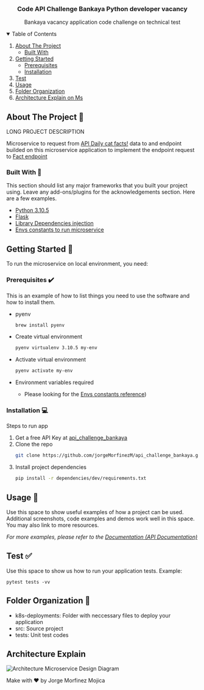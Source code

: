 
<!-- PROJECT LOGO -->
<br />
<p align="center">
  <h3 align="center">Code API Challenge Bankaya Python developer vacancy
  </h3>

  <p align="center">
    Bankaya vacancy application code challenge on technical test
  </p>
</p>


<!-- TABLE OF CONTENTS -->
<details open="open">
  <summary>Table of Contents</summary>
  <ol>
    <li>
      <a href="#about-the-project">About The Project</a>
      <ul>
        <li><a href="#built-with">Built With</a></li>
      </ul>
    </li>
    <li>
      <a href="#getting-started">Getting Started</a>
      <ul>
        <li><a href="#prerequisites">Prerequisites</a></li>
        <li><a href="#installation">Installation</a></li>
      </ul>
    </li>
    <li><a href="#test">Test</a></li>
    <li><a href="#usage">Usage</a></li>
    <li><a href="#folder-organization">Folder Organization</a></li>
    <li><a href="#architecture-explain">Architecture Explain on Ms</a></li>
  </ol>
</details>

<!-- ABOUT THE PROJECT -->
## About The Project 🤔

LONG PROJECT DESCRIPTION

Microservice to request from [API Daily cat facts!](https://alexwohlbruck.github.io/cat-facts/docs/) 
data to and endpoint builded on this microservice application to implement the endpoint request to
[Fact endpoint](https://github.com/alexwohlbruck/cat-facts/blob/master/docs/endpoints/facts.md)
### Built With 🧰

This section should list any major frameworks that you built your project using. Leave any add-ons/plugins for the acknowledgements section. Here are a few examples.

* [Python 3.10.5](https://www.python.org/downloads/release/python-310/)
* [Flask](https://flask.palletsprojects.com/en/2.0.x/)
* [Library Dependencies injection](../dependencies/dev/requirements.txt) 
* [Envs constants to run microservice](../docs/install(env_file_constants))

<!-- GETTING STARTED -->
## Getting Started 🚀

To run the microservice on local environment, you need:

### Prerequisites ✔️

This is an example of how to list things you need to use the software and how to install them.

* pyenv

  ```sh
  brew install pyenv
  ```

* Create virtual environment

  ```sh
  pyenv virtualenv 3.10.5 my-env
  ```

* Activate virtual environment

  ```sh
  pyenv activate my-env
  ```

* Environment variables required
  - Please looking for the [Envs constants reference](../docs/install/README.md))

### Installation 💻

Steps to run app

1. Get a free API Key at [api_challenge_bankaya](https://github.com/jorgeMorfinezM/api_challenge_bankaya)
2. Clone the repo
   ```sh
   git clone https://github.com/jorgeMorfinezM/api_challenge_bankaya.git
   ```
3. Install project dependencies
   ```sh
   pip install -r dependencies/dev/requirements.txt
   ```



<!-- USAGE EXAMPLES -->
## Usage 🏃

Use this space to show useful examples of how a project can be used. Additional screenshots, code examples and demos work well in this space. You may also link to more resources.

_For more examples, please refer to the [Documentation (API Documentation)](../docs/api/cat_facts_openapi.yml)_

## Test ✅

Use this space to show us how to run your application tests. Example:

```
pytest tests -vv
```

<!-- FOLDER ORGANIZATION -->
## Folder Organization 📁

- k8s-deployments: Folder with neccessary files to deploy your application
- src: Source project
- tests: Unit test codes


<!-- ARCHITECTURE EXPLAIN -->
## Architecture Explain
![Architecture Microservice Design Diagram](../api_challenge_bankaya/docs/architecture_diagram/domaindrivendesign_n-layered_architecture.png)

Make with ❤️ by Jorge Morfinez Mojica

